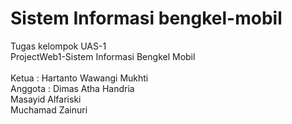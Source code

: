# Sistem Informasi bengkel-mobil
Tugas kelompok UAS-1
</br>
ProjectWeb1-Sistem Informasi Bengkel Mobil
</br>
</br>
Ketua : Hartanto Wawangi Mukhti
</br>
Anggota : Dimas Atha Handria</br>
          Masayid Alfariski</br>
          Muchamad Zainuri
